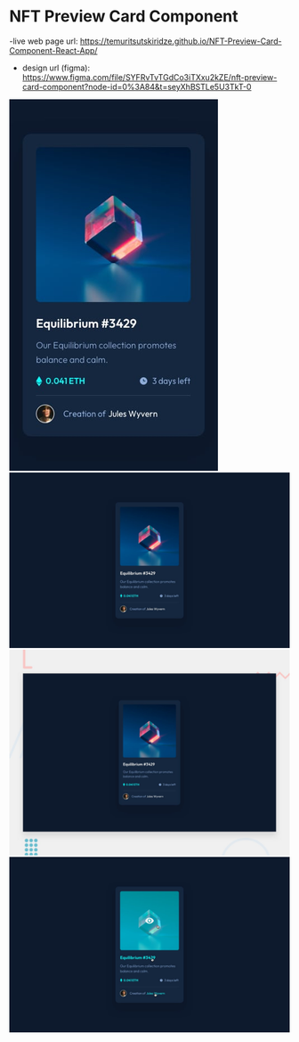 # NFT Preview Card Component

-live web page url: https://temuritsutskiridze.github.io/NFT-Preview-Card-Component-React-App/

- design url (figma): https://www.figma.com/file/SYFRvTvTGdCo3iTXxu2kZE/nft-preview-card-component?node-id=0%3A84&t=seyXhBSTLe5U3TkT-0


![Alt text 1](/src/design/mobile-design.jpg "Mobile design")
![Alt text 1](/src/design/desktop-design.jpg "Desktop design")
![Alt text 1](/src/design/desktop-preview.jpg "Desktop Preview")
![Alt text 1](/src/design/active-states.jpg "Active states")